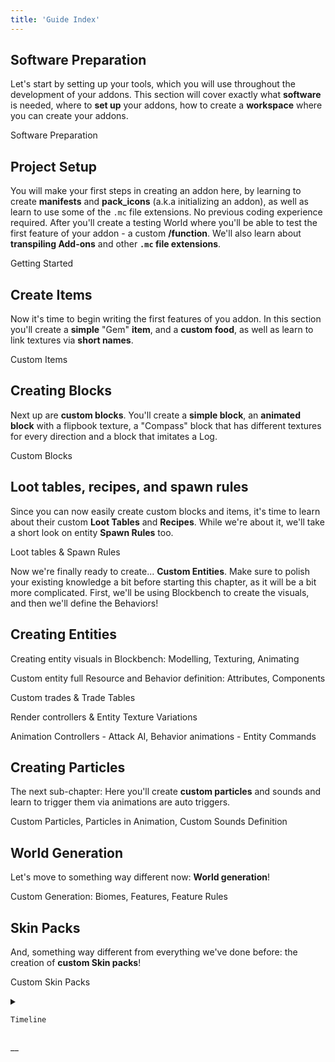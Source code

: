 ```yaml
---
title: 'Guide Index'
---
```


## Software Preparation

Let's start by setting up your tools, which you will use throughout the development of your addons. This section will cover exactly what **software** is needed, where to **set up** your addons, how to create a **workspace** where you can create your addons.

<BButton color="green" link="/guide/software-preparation">Software Preparation</BButton>

## Project Setup

You will make your first steps in creating an addon here, by learning to create **manifests** and **pack_icons** (a.k.a initializing an addon), as well as learn to use some of the `.mc` file extensions. No previous coding experience required. After you'll create a testing World where you'll be able to test the first feature of your addon - a custom **/function**. We'll also learn about **transpiling Add-ons** and other **`.mc` file extensions**.

<BButton color="green" link="/guide/project-setup">Getting Started</BButton>

## Create Items

Now it's time to begin writing the first features of you addon. In this section you'll create a **simple** "Gem" **item**, and a **custom food**, as well as learn to link textures via **short names**.

<BButton color="green" link="/guide/custom-items">Custom Items</BButton>

## Creating Blocks

Next up are **custom blocks**. You'll create a **simple block**, an **animated block** with a flipbook texture, a "Compass" block that has different textures for every direction and a block that imitates a Log.

<BButton color="green" link="/guide/custom-blocks">Custom Blocks</BButton>

## Loot tables, recipes, and spawn rules

Since you can now easily create custom blocks and items, it's time to learn about their custom **Loot Tables** and **Recipes**. While we're about it, we'll take a short look on entity **Spawn Rules** too.

<BButton color="green" link="/guide/loot_tables-recipes-spawn_rules">Loot tables & Spawn Rules</BButton>

Now we're finally ready to create... **Custom Entities**. Make sure to polish your existing knowledge a bit before starting this chapter, as it will be a bit more complicated. First, we'll be using Blockbench to create the visuals, and then we'll define the Behaviors!

## Creating Entities

<BButton color="green" link="/guide/creating-entity-visuals">Creating entity visuals in Blockbench: Modelling, Texturing, Animating</BButton>

<BButton color="green" link="/guide/custom-entity-full">Custom entity full Resource and Behavior definition: Attributes, Components</BButton>

<BButton color="green" link="/guide/custom_trades">Custom trades & Trade Tables</BButton>

<BButton color="green" link="/guide/render-controllers">Render controllers & Entity Texture Variations</BButton>

<BButton color="green" link="/guide/animation-controllers">Animation Controllers - Attack AI, Behavior animations - Entity Commands</BButton>

## Creating Particles

The next sub-chapter: Here you'll create **custom particles** and sounds and learn to trigger them via animations are auto triggers.

<BButton color="green" link="/guide/custom-particles">Custom Particles, Particles in Animation, Custom Sounds Definition</BButton>

## World Generation

Let's move to something way different now: **World generation**!

<BButton color="green" link="/guide/custom-generation">Custom Generation: Biomes, Features, Feature Rules</BButton>

## Skin Packs

And, something way different from everything we've done before: the creation of **custom Skin packs**!

<BButton color="green" link="/guide/custom-skin-packs">Custom Skin Packs</BButton>

<!--Insited to keep-->

<details>

  <summary>

    Timeline

  </summary>

-   13.04.2020: The guide has been originally written and published by _KaiFireborn_#1551 on Discord [here](https://sites.google.com/view/mcbe-addon-tutorial/-?authuser=0).
-   04.05.2020: Accessible by the domain/link [`guide.bedrock.dev`](https://guide.bedrock.dev) thanks to _destruc7i0n_.
-   09.23.2020: Migration/porting of the Guide to the Wiki agreed upon and started with _SirLich_. Maintanence of the original website discountinued.
-   18.10.2020: Migration officially finished mostly thanks to _ckhrysze_ and _KaiFireborn_. Currently, the Guide is fully OSS and accepting contributions from _you_.
-   27.03.2021: The wiki, including the guide, has been migrated to the Bedrock OSS Github Organization.
-   (in progress) The guide is being rewritten according to new wiki sections

</details>

\_\_
